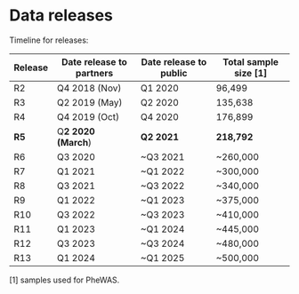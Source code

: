 # Data releases

Timeline for releases:

| Release | Date release to partners | Date release to public | Total sample size \[1] |
| ------- | ------------------------ | ---------------------- | ---------------------- |
| R2      | Q4 2018 (Nov)            | Q1 2020                | ​96,499​​              |
| R3      | Q2 2019 (May)            | Q2 2020                | 135,638                |
| R4      | Q4 2019 (Oct)            | Q4 2020                | 176,899                |
| **R5**  | Q**2 2020 (March**)      | **Q2 2021**            | **218,792**            |
| R6      | Q3 2020                  | \~Q3 2021              | \~260,000              |
| R7      | Q1 2021                  | \~Q1 2022              | \~300,000              |
| R8      | Q3 2021                  | \~Q3 2022              | \~340,000              |
| R9      | Q1 2022                  | \~Q1 2023              | \~375,000              |
| R10     | Q3 2022                  | \~Q3 2023              | \~410,000              |
| R11     | Q1 2023                  | \~Q1 2024              | \~445,000              |
| R12     | Q3 2023                  | \~Q3 2024              | \~480,000              |
| R13     | Q1 2024                  | \~Q1 2025              | \~500,000              |

\[1] samples used for PheWAS.
